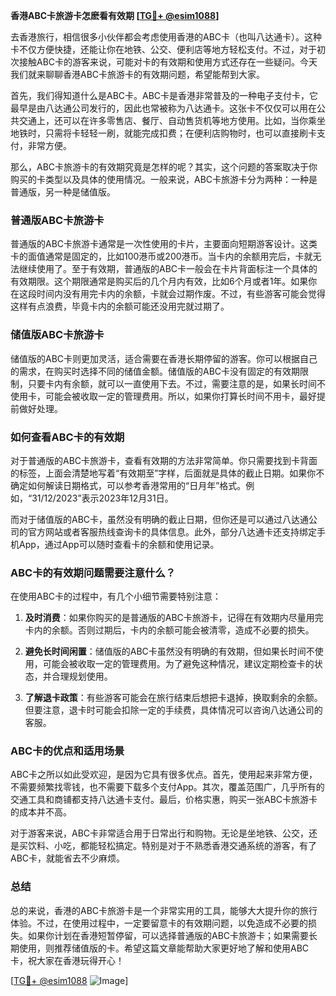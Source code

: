 **香港ABC卡旅游卡怎麽看有效期 [[TG💪+ @esim1088](https://t.me/s/esim1088)]**

去香港旅行，相信很多小伙伴都会考虑使用香港的ABC卡（也叫八达通卡）。这种卡不仅方便快捷，还能让你在地铁、公交、便利店等地方轻松支付。不过，对于初次接触ABC卡的游客来说，可能对卡的有效期和使用方式还存在一些疑问。今天我们就来聊聊香港ABC卡旅游卡的有效期问题，希望能帮到大家。

首先，我们得知道什么是ABC卡。ABC卡是香港非常普及的一种电子支付卡，它最早是由八达通公司发行的，因此也常被称为八达通卡。这张卡不仅仅可以用在公共交通上，还可以在许多零售店、餐厅、自动售货机等地方使用。比如，当你乘坐地铁时，只需将卡轻轻一刷，就能完成扣费；在便利店购物时，也可以直接刷卡支付，非常方便。

那么，ABC卡旅游卡的有效期究竟是怎样的呢？其实，这个问题的答案取决于你购买的卡类型以及具体的使用情况。一般来说，ABC卡旅游卡分为两种：一种是普通版，另一种是储值版。

### **普通版ABC卡旅游卡**
普通版的ABC卡旅游卡通常是一次性使用的卡片，主要面向短期游客设计。这类卡的面值通常是固定的，比如100港币或200港币。当卡内的余额用完后，卡就无法继续使用了。至于有效期，普通版的ABC卡一般会在卡片背面标注一个具体的有效期限。这个期限通常是购买后的几个月内有效，比如6个月或者1年。如果你在这段时间内没有用完卡内的余额，卡就会过期作废。不过，有些游客可能会觉得这样有点浪费，毕竟卡内的余额可能还没用完就过期了。

### **储值版ABC卡旅游卡**
储值版的ABC卡则更加灵活，适合需要在香港长期停留的游客。你可以根据自己的需求，在购买时选择不同的储值金额。储值版的ABC卡没有固定的有效期限制，只要卡内有余额，就可以一直使用下去。不过，需要注意的是，如果长时间不使用卡，可能会被收取一定的管理费用。所以，如果你打算长时间不用卡，最好提前做好处理。

### **如何查看ABC卡的有效期**
对于普通版的ABC卡旅游卡，查看有效期的方法非常简单。你只需要找到卡背面的标签，上面会清楚地写着“有效期至”字样，后面就是具体的截止日期。如果你不确定如何解读日期格式，可以参考香港常用的“日月年”格式。例如，“31/12/2023”表示2023年12月31日。

而对于储值版的ABC卡，虽然没有明确的截止日期，但你还是可以通过八达通公司的官方网站或者客服热线查询卡的具体信息。此外，部分八达通卡还支持绑定手机App，通过App可以随时查看卡的余额和使用记录。

### **ABC卡的有效期问题需要注意什么？**
在使用ABC卡的过程中，有几个小细节需要特别注意：

1. **及时消费**：如果你购买的是普通版的ABC卡旅游卡，记得在有效期内尽量用完卡内的余额。否则过期后，卡内的余额可能会被清零，造成不必要的损失。
   
2. **避免长时间闲置**：储值版的ABC卡虽然没有明确的有效期，但如果长时间不使用，可能会被收取一定的管理费用。为了避免这种情况，建议定期检查卡的状态，并合理规划使用。

3. **了解退卡政策**：有些游客可能会在旅行结束后想把卡退掉，换取剩余的余额。但要注意，退卡时可能会扣除一定的手续费，具体情况可以咨询八达通公司的客服。

### **ABC卡的优点和适用场景**
ABC卡之所以如此受欢迎，是因为它具有很多优点。首先，使用起来非常方便，不需要频繁找零钱，也不需要下载多个支付App。其次，覆盖范围广，几乎所有的交通工具和商铺都支持八达通卡支付。最后，价格实惠，购买一张ABC卡旅游卡的成本并不高。

对于游客来说，ABC卡非常适合用于日常出行和购物。无论是坐地铁、公交，还是买饮料、小吃，都能轻松搞定。特别是对于不熟悉香港交通系统的游客，有了ABC卡，就能省去不少麻烦。

### **总结**
总的来说，香港的ABC卡旅游卡是一个非常实用的工具，能够大大提升你的旅行体验。不过，在使用过程中，一定要留意卡的有效期问题，以免造成不必要的损失。如果你计划在香港短暂停留，可以选择普通版的ABC卡旅游卡；如果需要长期使用，则推荐储值版的卡。希望这篇文章能帮助大家更好地了解和使用ABC卡，祝大家在香港玩得开心！

[[TG💪+ @esim1088](https://t.me/s/esim1088) ![Image](https://i.postimg.cc/4NQfJmqS/Snipaste-2025-05-13-00-14-12.png)]